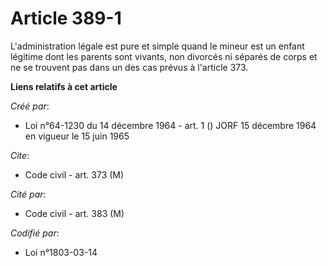 # Article 389-1

L'administration légale est pure et simple quand le mineur est un enfant légitime dont les parents sont vivants, non divorcés
ni séparés de corps et ne se trouvent pas dans un des cas prévus à l'article 373.

**Liens relatifs à cet article**

_Créé par_:

  - Loi n°64-1230 du 14 décembre 1964 - art. 1 () JORF 15 décembre 1964 en vigueur le 15 juin 1965

_Cite_:

  - Code civil - art. 373 (M)

_Cité par_:

  - Code civil - art. 383 (M)

_Codifié par_:

  - Loi n°1803-03-14
